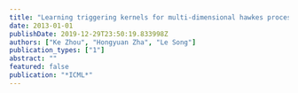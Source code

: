 ```yaml
---
title: "Learning triggering kernels for multi-dimensional hawkes processes"
date: 2013-01-01
publishDate: 2019-12-29T23:50:19.833998Z
authors: ["Ke Zhou", "Hongyuan Zha", "Le Song"]
publication_types: ["1"]
abstract: ""
featured: false
publication: "*ICML*"
---
```


